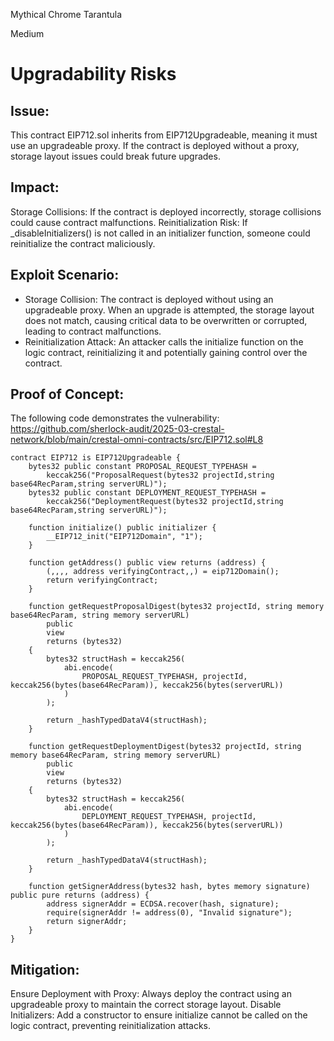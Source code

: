 Mythical Chrome Tarantula

Medium

# Upgradability Risks

## Issue: 
This contract EIP712.sol inherits from EIP712Upgradeable, meaning it must use an upgradeable proxy. If the contract is deployed without a proxy, storage layout issues could break future upgrades.

## Impact:

Storage Collisions: If the contract is deployed incorrectly, storage collisions could cause contract malfunctions.
Reinitialization Risk: If _disableInitializers() is not called in an initializer function, someone could reinitialize the contract maliciously.
## Exploit Scenario:

- Storage Collision: The contract is deployed without using an upgradeable proxy. When an upgrade is attempted, the storage layout does not match, causing critical data to be overwritten or corrupted, leading to contract malfunctions.
- Reinitialization Attack: An attacker calls the initialize function on the logic contract, reinitializing it and potentially gaining control over the contract.

## Proof of Concept: 
The following code demonstrates the vulnerability:
https://github.com/sherlock-audit/2025-03-crestal-network/blob/main/crestal-omni-contracts/src/EIP712.sol#L8
```solidity
contract EIP712 is EIP712Upgradeable {
    bytes32 public constant PROPOSAL_REQUEST_TYPEHASH =
        keccak256("ProposalRequest(bytes32 projectId,string base64RecParam,string serverURL)");
    bytes32 public constant DEPLOYMENT_REQUEST_TYPEHASH =
        keccak256("DeploymentRequest(bytes32 projectId,string base64RecParam,string serverURL)");

    function initialize() public initializer {
        __EIP712_init("EIP712Domain", "1");
    }

    function getAddress() public view returns (address) {
        (,,,, address verifyingContract,,) = eip712Domain();
        return verifyingContract;
    }

    function getRequestProposalDigest(bytes32 projectId, string memory base64RecParam, string memory serverURL)
        public
        view
        returns (bytes32)
    {
        bytes32 structHash = keccak256(
            abi.encode(
                PROPOSAL_REQUEST_TYPEHASH, projectId, keccak256(bytes(base64RecParam)), keccak256(bytes(serverURL))
            )
        );

        return _hashTypedDataV4(structHash);
    }

    function getRequestDeploymentDigest(bytes32 projectId, string memory base64RecParam, string memory serverURL)
        public
        view
        returns (bytes32)
    {
        bytes32 structHash = keccak256(
            abi.encode(
                DEPLOYMENT_REQUEST_TYPEHASH, projectId, keccak256(bytes(base64RecParam)), keccak256(bytes(serverURL))
            )
        );

        return _hashTypedDataV4(structHash);
    }

    function getSignerAddress(bytes32 hash, bytes memory signature) public pure returns (address) {
        address signerAddr = ECDSA.recover(hash, signature);
        require(signerAddr != address(0), "Invalid signature");
        return signerAddr;
    }
}
```
## Mitigation:

Ensure Deployment with Proxy: Always deploy the contract using an upgradeable proxy to maintain the correct storage layout.
Disable Initializers: Add a constructor to ensure initialize cannot be called on the logic contract, preventing reinitialization attacks.


